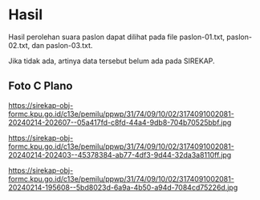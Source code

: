 # Hasil

Hasil perolehan suara paslon dapat dilihat pada file paslon-01.txt, paslon-02.txt, dan paslon-03.txt.

Jika tidak ada, artinya data tersebut belum ada pada SIREKAP.

## Foto C Plano

https://sirekap-obj-formc.kpu.go.id/c13e/pemilu/ppwp/31/74/09/10/02/3174091002081-20240214-202607--05a417fd-c8fd-44a4-9db8-704b70525bbf.jpg

https://sirekap-obj-formc.kpu.go.id/c13e/pemilu/ppwp/31/74/09/10/02/3174091002081-20240214-202403--45378384-ab77-4df3-9d44-32da3a8110ff.jpg

https://sirekap-obj-formc.kpu.go.id/c13e/pemilu/ppwp/31/74/09/10/02/3174091002081-20240214-195608--5bd8023d-6a9a-4b50-a94d-7084cd75226d.jpg
